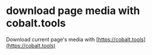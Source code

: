 # download page media with cobalt.tools

Download current page's media with [https://cobalt.tools](https://cobalt.tools)

